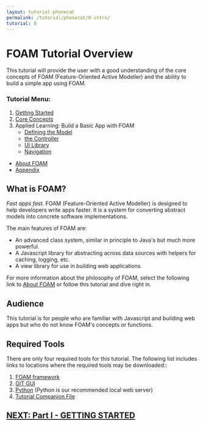 ```yaml
---
layout: tutorial-phonecat
permalink: /tutorial/phonecat/0-intro/
tutorial: 0
---
```


# **FOAM Tutorial Overview**

This tutorial will provide the user with a good understanding of the core concepts of FOAM (Feature-Oriented Active Modeller) and the ability to build a simple app using FOAM.  

### **Tutorial Menu:** 

1. [Getting Started](../1-gettingstarted/) 
1. [Core Concepts](../2-concepts/) 
1. Applied Learning: Build a Basic App with FOAM
    * [Defining the Model](../3a-model/)
    * [the Controller](../3b-dao/)
    * [UI Library](../3c-UI/)
    * [Navigation](../3d-navigation/)

* [About FOAM](/foam/about/)
* [Appendix](../4-appendix/)

## **What is FOAM?**

*Fast apps fast.* FOAM (Feature-Oriented Active Modeller) is designed to help developers write apps faster. It is a system for converting abstract models into concrete software implementations. 

The main features of FOAM are:

- An advanced class system, similar in principle to Java's but much more powerful.
- A Javascript library for abstracting across data sources with helpers for caching, logging, etc.
- A view library for use in building web applications.

For more information about the philosophy of FOAM, select the following link to [About FOAM](/foam/about/) or follow this tutorial and dive right in.

## **Audience**

This tutorial is for people who are familiar with Javascript and building web apps but who do not know FOAM's concepts or functions.

## **Required Tools**

There are only four required tools for this tutorial. The following list includes links to locations where the required tools may be downloaded::

1. [FOAM framework](https://github.com/foam-framework/foam2.git)
1. [GIT GUI](https://www.sourcetreeapp.com/)
1. [Python](https://www.python.org/downloads/) (Python is our recommended local web server)
1. [Tutorial Companion File](../bundle.zip)

## **[NEXT:  Part I - GETTING STARTED](../1-gettingstarted)**
